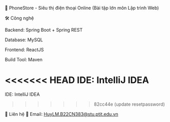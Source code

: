 📱 PhoneStore - Siêu thị điện thoại Online (Bài tập lớn môn Lập trình Web)

🛠 Công nghệ

Backend: Spring Boot + Spring REST

Database: MySQL

Frontend: ReactJS

Build Tool: Maven

<<<<<<< HEAD
IDE: IntelliJ IDEA 
=======
IDE: IntelliJ IDEA
>>>>>>> 82cc44e (update resetpassword)

💬 Liên hệ
📧 Email: HuyLM.B22CN383@stu.ptit.edu.vn